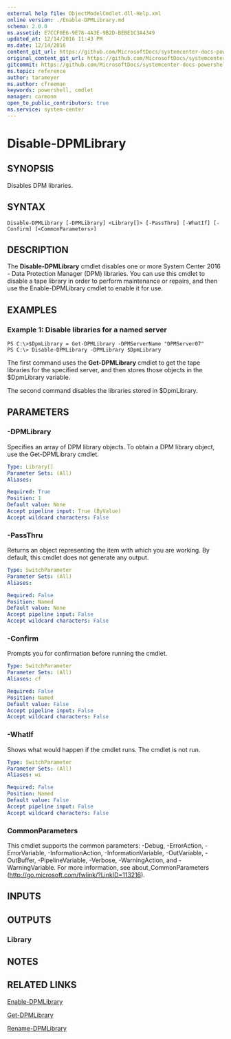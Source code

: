 ```yaml
---
external help file: ObjectModelCmdlet.dll-Help.xml
online version: ./Enable-DPMLibrary.md
schema: 2.0.0
ms.assetid: E7CCF0E6-9E78-4A3E-9B2D-BEBE1C3A4349
updated_at: 12/14/2016 11:43 PM
ms.date: 12/14/2016
content_git_url: https://github.com/MicrosoftDocs/systemcenter-docs-powershell/blob/master/systemcenter-cmdlets/SystemCenter2016/DataProtectionManager/v1.0/Disable-DPMLibrary.md
original_content_git_url: https://github.com/MicrosoftDocs/systemcenter-docs-powershell/blob/master/systemcenter-cmdlets/SystemCenter2016/DataProtectionManager/v1.0/Disable-DPMLibrary.md
gitcommit: https://github.com/MicrosoftDocs/systemcenter-docs-powershell/blob/96cd9bd2780eb6b78c540fa00d3b8a4313e3ed40/systemcenter-cmdlets/SystemCenter2016/DataProtectionManager/v1.0/Disable-DPMLibrary.md
ms.topic: reference
author: tarameyer
ms.author: cfreeman
keywords: powershell, cmdlet
manager: carmonm
open_to_public_contributors: true
ms.service: system-center
---
```


# Disable-DPMLibrary

## SYNOPSIS
Disables DPM libraries.

## SYNTAX

```
Disable-DPMLibrary [-DPMLibrary] <Library[]> [-PassThru] [-WhatIf] [-Confirm] [<CommonParameters>]
```

## DESCRIPTION
The **Disable-DPMLibrary** cmdlet disables one or more System Center 2016 - Data Protection Manager (DPM) libraries.
You can use this cmdlet to disable a tape library in order to perform maintenance or repairs, and then use the Enable-DPMLibrary cmdlet to enable it for use.

## EXAMPLES

### Example 1: Disable libraries for a named server
```
PS C:\>$DpmLibrary = Get-DPMLibrary -DPMServerName "DPMServer07"
PS C:\> Disable-DPMLibrary -DPMLibrary $DpmLibrary
```

The first command uses the **Get-DPMLibrary** cmdlet to get the tape libraries for the specified server, and then stores those objects in the $DpmLibrary variable.

The second command disables the libraries stored in $DpmLibrary.

## PARAMETERS

### -DPMLibrary
Specifies an array of DPM library objects.
To obtain a DPM library object, use the Get-DPMLibrary cmdlet.

```yaml
Type: Library[]
Parameter Sets: (All)
Aliases: 

Required: True
Position: 1
Default value: None
Accept pipeline input: True (ByValue)
Accept wildcard characters: False
```

### -PassThru
Returns an object representing the item with which you are working.
By default, this cmdlet does not generate any output.

```yaml
Type: SwitchParameter
Parameter Sets: (All)
Aliases: 

Required: False
Position: Named
Default value: None
Accept pipeline input: False
Accept wildcard characters: False
```

### -Confirm
Prompts you for confirmation before running the cmdlet.

```yaml
Type: SwitchParameter
Parameter Sets: (All)
Aliases: cf

Required: False
Position: Named
Default value: False
Accept pipeline input: False
Accept wildcard characters: False
```

### -WhatIf
Shows what would happen if the cmdlet runs.
The cmdlet is not run.

```yaml
Type: SwitchParameter
Parameter Sets: (All)
Aliases: wi

Required: False
Position: Named
Default value: False
Accept pipeline input: False
Accept wildcard characters: False
```

### CommonParameters
This cmdlet supports the common parameters: -Debug, -ErrorAction, -ErrorVariable, -InformationAction, -InformationVariable, -OutVariable, -OutBuffer, -PipelineVariable, -Verbose, -WarningAction, and -WarningVariable. For more information, see about_CommonParameters (http://go.microsoft.com/fwlink/?LinkID=113216).

## INPUTS

## OUTPUTS

### Library

## NOTES

## RELATED LINKS

[Enable-DPMLibrary](xref:SystemCenter2016/DataProtectionManager/v1.0/Enable-DPMLibrary.md)

[Get-DPMLibrary](xref:SystemCenter2016/DataProtectionManager/v1.0/Get-DPMLibrary.md)

[Rename-DPMLibrary](xref:SystemCenter2016/DataProtectionManager/v1.0/Rename-DPMLibrary.md)

